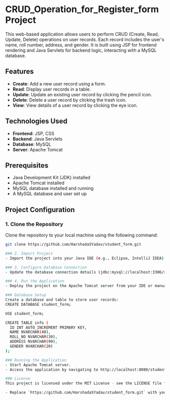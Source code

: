 # CRUD_Operation_for_Register_form Project

This web-based application allows users to perform CRUD (Create, Read, Update, Delete) operations on user records. Each record includes the user's name, roll number, address, and gender. It is built using JSP for frontend rendering and Java Servlets for backend logic, interacting with a MySQL database.

## Features

- **Create**: Add a new user record using a form.
- **Read**: Display user records in a table.
- **Update**: Update an existing user record by clicking the pencil icon.
- **Delete**: Delete a user record by clicking the trash icon.
- **View**: View details of a user record by clicking the eye icon.

## Technologies Used

- **Frontend**: JSP, CSS
- **Backend**: Java Servlets
- **Database**: MySQL
- **Server**: Apache Tomcat

## Prerequisites

- Java Development Kit (JDK) installed
- Apache Tomcat installed
- MySQL database installed and running
- A MySQL database and user set up

## Project Configuration

### 1. Clone the Repository

Clone the repository to your local machine using the following command:

```bash
git clone https://github.com/HarshadaSYadav/student_form.git

### 2. Import Project
- Import the project into your Java IDE (e.g., Eclipse, IntelliJ IDEA) after cloning it.

### 3. Configure Database Connection
- Update the database connection details (jdbc:mysql://localhost:3306/student_form, username, password) in the database.java file located in the src directory of the project.

### 4. Run the Application
- Deploy the project on the Apache Tomcat server from your IDE or manually copy the files to the Tomcat webapps directory.

### Database Setup
Create a database and table to store user records:
CREATE DATABASE student_form;

USE student_form;

CREATE TABLE info (
  ID INT AUTO_INCREMENT PRIMARY KEY,
  NAME NVARCHAR(40),
  ROLL_NO NVARCHAR(30),
  ADDRESS NVARCHAR(90),
  GENDER NVARCHAR(20)
);

### Running the Application
- Start Apache Tomcat server.
- Access the application by navigating to http://localhost:8080/student_form in your web browser.

### License
This project is licensed under the MIT License - see the LICENSE file for details.

- Replace `https://github.com/HarshadaSYadav/student_form.git` with your actual GitHub repository URL. This `README.md` file now includes all the necessary sections for setting up and running your project.

